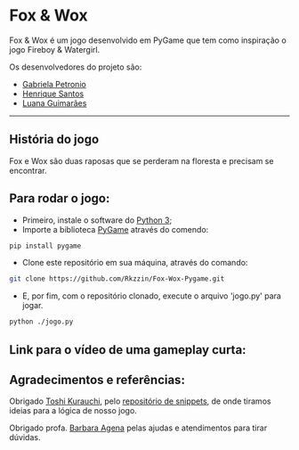# Fox & Wox

Fox & Wox é um jogo desenvolvido em PyGame que tem como inspiração o jogo Fireboy & Watergirl.

Os desenvolvedores do projeto são:
- [Gabriela Petronio][gabi]
- [Henrique Santos][rick]
- [Luana Guimarães][luana]

---
## História do jogo

Fox e Wox são duas raposas que se perderam na floresta e precisam se encontrar.


## Para rodar o jogo:

- Primeiro, instale o software do [Python 3][python];
- Importe a biblioteca [PyGame][PyGame] através do comendo:

```bash
pip install pygame
```

- Clone este repositório em sua máquina, através do comando:

```bash
git clone https://github.com/Rkzzin/Fox-Wox-Pygame.git
```

- E, por fim, com o repositório clonado, execute o arquivo 'jogo.py' para jogar.

```bash
python ./jogo.py
```

## Link para o vídeo de uma gameplay curta:


## Agradecimentos e referências:

Obrigado [Toshi Kurauchi][toshi], pelo [repositório de snippets][repot], de onde tiramos ideias para a lógica de nosso jogo.

Obrigado profa. [Barbara Agena][barbara] pelas ajudas e atendimentos para tirar dúvidas.


[gabi]: https://github.com/GabrielaFanganiello
[rick]: https://github.com/Rkzzin
[luana]: https://github.com/LuanaPLGuimaraes
[toshi]: https://github.com/toshikurauchi
[barbara]: https://github.com/BarbaraTieko
[repot]: https://github.com/Insper/pygame-snippets
[python]: https://www.python.org
[PyGame]: https://www.pygame.org/news
